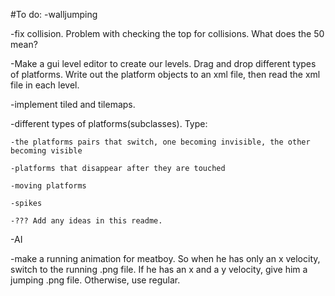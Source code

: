 #To do:
-walljumping

-fix collision. Problem with checking the top for collisions. What does the 50 mean?

-Make a gui level editor to create our levels. Drag and drop different types of platforms. Write out the platform objects to an xml file, then read the xml file in each level.

-implement tiled and tilemaps.
	
-different types of platforms(subclasses).
	Type:

	-the platforms pairs that switch, one becoming invisible, the other becoming visible

	-platforms that disappear after they are touched

	-moving platforms

	-spikes

	-??? Add any ideas in this readme.
-AI

-make a running animation for meatboy. So when he has only an x velocity, switch to the running .png file. If he has an x and a y velocity, give him a jumping .png file. Otherwise, use regular.



